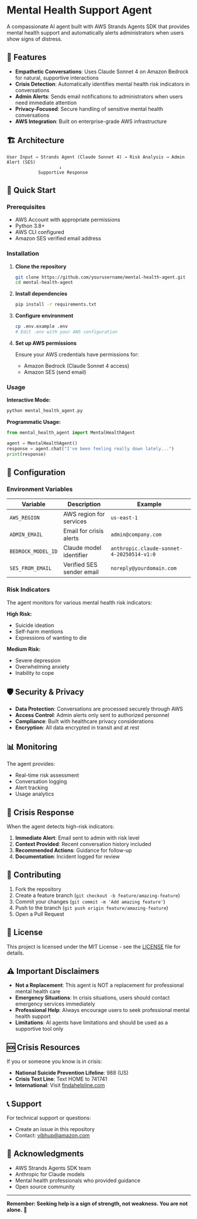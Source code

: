 # Mental Health Support Agent

A compassionate AI agent built with AWS Strands Agents SDK that provides mental health support and automatically alerts administrators when users show signs of distress.

## 🌟 Features

- **Empathetic Conversations**: Uses Claude Sonnet 4 on Amazon Bedrock for natural, supportive interactions
- **Crisis Detection**: Automatically identifies mental health risk indicators in conversations
- **Admin Alerts**: Sends email notifications to administrators when users need immediate attention
- **Privacy-Focused**: Secure handling of sensitive mental health conversations
- **AWS Integration**: Built on enterprise-grade AWS infrastructure

## 🏗️ Architecture

```
User Input → Strands Agent (Claude Sonnet 4) → Risk Analysis → Admin Alert (SES)
                    ↓
            Supportive Response
```

## 🚀 Quick Start

### Prerequisites

- AWS Account with appropriate permissions
- Python 3.8+
- AWS CLI configured
- Amazon SES verified email address

### Installation

1. **Clone the repository**
   ```bash
   git clone https://github.com/yourusername/mental-health-agent.git
   cd mental-health-agent
   ```

2. **Install dependencies**
   ```bash
   pip install -r requirements.txt
   ```

3. **Configure environment**
   ```bash
   cp .env.example .env
   # Edit .env with your AWS configuration
   ```

4. **Set up AWS permissions**
   
   Ensure your AWS credentials have permissions for:
   - Amazon Bedrock (Claude Sonnet 4 access)
   - Amazon SES (send email)

### Usage

**Interactive Mode:**
```bash
python mental_health_agent.py
```

**Programmatic Usage:**
```python
from mental_health_agent import MentalHealthAgent

agent = MentalHealthAgent()
response = agent.chat("I've been feeling really down lately...")
print(response)
```

## 🔧 Configuration

### Environment Variables

| Variable | Description | Example |
|----------|-------------|---------|
| `AWS_REGION` | AWS region for services | `us-east-1` |
| `ADMIN_EMAIL` | Email for crisis alerts | `admin@company.com` |
| `BEDROCK_MODEL_ID` | Claude model identifier | `anthropic.claude-sonnet-4-20250514-v1:0` |
| `SES_FROM_EMAIL` | Verified SES sender email | `noreply@yourdomain.com` |

### Risk Indicators

The agent monitors for various mental health risk indicators:

**High Risk:**
- Suicide ideation
- Self-harm mentions
- Expressions of wanting to die

**Medium Risk:**
- Severe depression
- Overwhelming anxiety
- Inability to cope

## 🛡️ Security & Privacy

- **Data Protection**: Conversations are processed securely through AWS
- **Access Control**: Admin alerts only sent to authorized personnel
- **Compliance**: Built with healthcare privacy considerations
- **Encryption**: All data encrypted in transit and at rest

## 📊 Monitoring

The agent provides:
- Real-time risk assessment
- Conversation logging
- Alert tracking
- Usage analytics

## 🚨 Crisis Response

When the agent detects high-risk indicators:

1. **Immediate Alert**: Email sent to admin with risk level
2. **Context Provided**: Recent conversation history included
3. **Recommended Actions**: Guidance for follow-up
4. **Documentation**: Incident logged for review

## 🤝 Contributing

1. Fork the repository
2. Create a feature branch (`git checkout -b feature/amazing-feature`)
3. Commit your changes (`git commit -m 'Add amazing feature'`)
4. Push to the branch (`git push origin feature/amazing-feature`)
5. Open a Pull Request

## 📝 License

This project is licensed under the MIT License - see the [LICENSE](LICENSE) file for details.

## ⚠️ Important Disclaimers

- **Not a Replacement**: This agent is NOT a replacement for professional mental health care
- **Emergency Situations**: In crisis situations, users should contact emergency services immediately
- **Professional Help**: Always encourage users to seek professional mental health support
- **Limitations**: AI agents have limitations and should be used as a supportive tool only

## 🆘 Crisis Resources

If you or someone you know is in crisis:

- **National Suicide Prevention Lifeline**: 988 (US)
- **Crisis Text Line**: Text HOME to 741741
- **International**: Visit [findahelpline.com](https://findahelpline.com)

## 📞 Support

For technical support or questions:
- Create an issue in this repository
- Contact: vibhup@amazon.com

## 🙏 Acknowledgments

- AWS Strands Agents SDK team
- Anthropic for Claude models
- Mental health professionals who provided guidance
- Open source community

---

**Remember: Seeking help is a sign of strength, not weakness. You are not alone.** 💙

